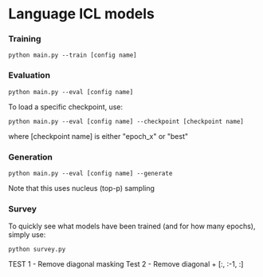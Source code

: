 # Language ICL models

### Training

```
python main.py --train [config name]
```

### Evaluation

```
python main.py --eval [config name]
```

To load a specific checkpoint, use:

```
python main.py --eval [config name] --checkpoint [checkpoint name]
```


where [checkpoint name] is either "epoch_x" or "best"

### Generation

```
python main.py --eval [config name] --generate
```
Note that this uses nucleus (top-p) sampling

### Survey

To quickly see what models have been trained (and for how many epochs), simply use:

```
python survey.py
```

TEST 1 - Remove diagonal masking
Test 2 - Remove diagonal + [:, :-1, :]